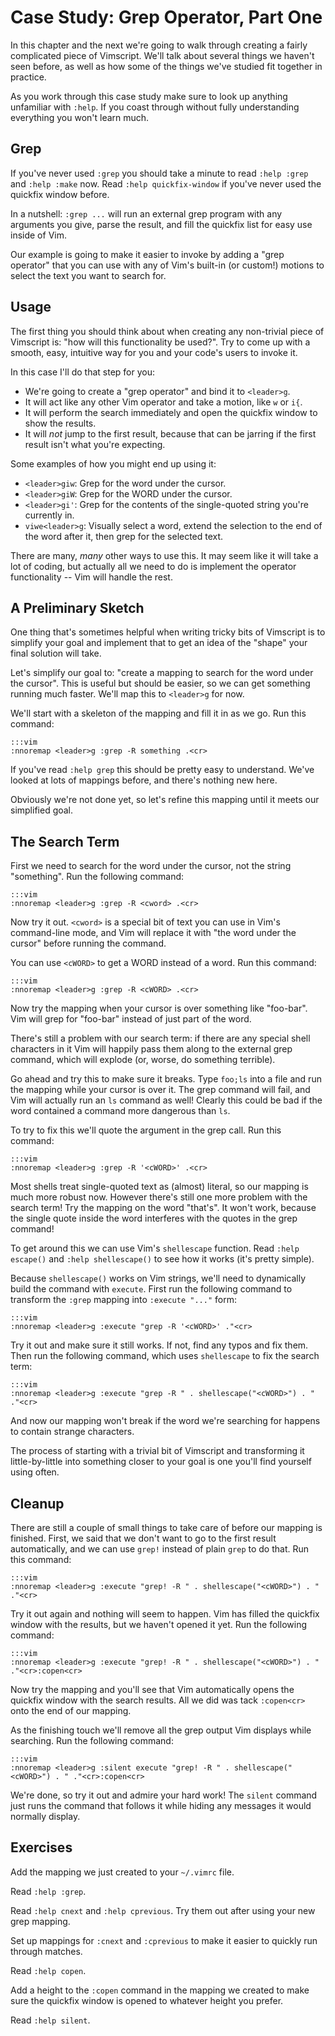 Case Study: Grep Operator, Part One
===================================

In this chapter and the next we're going to walk through creating
a fairly complicated piece of Vimscript.  We'll talk about several things we
haven't seen before, as well as how some of the things we've studied fit
together in practice.

As you work through this case study make sure to look up anything unfamiliar
with `:help`.  If you coast through without fully understanding everything you
won't learn much.

Grep
----

If you've never used `:grep` you should take a minute to read `:help :grep` and
`:help :make` now.  Read `:help quickfix-window` if you've never used the
quickfix window before.

In a nutshell: `:grep ...` will run an external grep program with any arguments
you give, parse the result, and fill the quickfix list for easy use inside of
Vim.

Our example is going to make it easier to invoke by adding a "grep operator"
that you can use with any of Vim's built-in (or custom!) motions to select the
text you want to search for.

Usage
-----

The first thing you should think about when creating any non-trivial piece of
Vimscript is: "how will this functionality be used?".  Try to come up with
a smooth, easy, intuitive way for you and your code's users to invoke it.

In this case I'll do that step for you:

* We're going to create a "grep operator" and bind it to `<leader>g`. 
* It will act like any other Vim operator and take a motion, like `w` or `i{`. 
* It will perform the search immediately and open the quickfix window to show
  the results.
* It will *not* jump to the first result, because that can be jarring if the
  first result isn't what you're expecting.

Some examples of how you might end up using it:

* `<leader>giw`: Grep for the word under the cursor.
* `<leader>giW`: Grep for the WORD under the cursor.
* `<leader>gi'`: Grep for the contents of the single-quoted string you're
  currently in.
* `viwe<leader>g`: Visually select a word, extend the selection to the end of
  the word after it, then grep for the selected text.

There are many, *many* other ways to use this.  It may seem like it will take
a lot of coding, but actually all we need to do is implement the operator
functionality -- Vim will handle the rest.

A Preliminary Sketch
--------------------

One thing that's sometimes helpful when writing tricky bits of Vimscript is to
simplify your goal and implement that to get an idea of the "shape" your final
solution will take.

Let's simplify our goal to: "create a mapping to search for the word under the
cursor".  This is useful but should be easier, so we can get something running
much faster.  We'll map this to `<leader>g` for now.

We'll start with a skeleton of the mapping and fill it in as we go.  Run this
command:

    :::vim
    :nnoremap <leader>g :grep -R something .<cr>

If you've read `:help grep` this should be pretty easy to understand.  We've
looked at lots of mappings before, and there's nothing new here.

Obviously we're not done yet, so let's refine this mapping until it meets our
simplified goal.

The Search Term
---------------

First we need to search for the word under the cursor, not the string
"something".  Run the following command:

    :::vim
    :nnoremap <leader>g :grep -R <cword> .<cr>

Now try it out.  `<cword>` is a special bit of text you can use in Vim's
command-line mode, and Vim will replace it with "the word under the cursor"
before running the command.

You can use `<cWORD>` to get a WORD instead of a word.  Run this command:

    :::vim
    :nnoremap <leader>g :grep -R <cWORD> .<cr>

Now try the mapping when your cursor is over something like "foo-bar".  Vim will
grep for "foo-bar" instead of just part of the word.

There's still a problem with our search term: if there are any special shell
characters in it Vim will happily pass them along to the external grep command,
which will explode (or, worse, do something terrible).

Go ahead and try this to make sure it breaks.  Type `foo;ls` into a file and run
the mapping while your cursor is over it.  The grep command will fail, and Vim
will actually run an `ls` command as well!  Clearly this could be bad if the
word contained a command more dangerous than `ls`.

To try to fix this we'll quote the argument in the grep call.  Run this command:

    :::vim
    :nnoremap <leader>g :grep -R '<cWORD>' .<cr>

Most shells treat single-quoted text as (almost) literal, so our mapping is much
more robust now.  However there's still one more problem with the search term!
Try the mapping on the word "that's".  It won't work, because the single quote
inside the word interferes with the quotes in the grep command!

To get around this we can use Vim's `shellescape` function.  Read `:help
escape()` and `:help shellescape()` to see how it works (it's pretty simple).

Because `shellescape()` works on Vim strings, we'll need to dynamically build
the command with `execute`.  First run the following command to transform the
`:grep` mapping into `:execute "..."` form:

    :::vim
    :nnoremap <leader>g :execute "grep -R '<cWORD>' ."<cr>

Try it out and make sure it still works.  If not, find any typos and fix them.
Then run the following command, which uses `shellescape` to fix the search term:

    :::vim
    :nnoremap <leader>g :execute "grep -R " . shellescape("<cWORD>") . " ."<cr>

And now our mapping won't break if the word we're searching for happens to
contain strange characters.

The process of starting with a trivial bit of Vimscript and transforming it
little-by-little into something closer to your goal is one you'll find yourself
using often.

Cleanup
-------

There are still a couple of small things to take care of before our mapping is
finished.  First, we said that we don't want to go to the first result
automatically, and we can use `grep!` instead of plain `grep` to do that.  Run
this command:

    :::vim
    :nnoremap <leader>g :execute "grep! -R " . shellescape("<cWORD>") . " ."<cr>

Try it out again and nothing will seem to happen.  Vim has filled the quickfix
window with the results, but we haven't opened it yet.  Run the following
command:

    :::vim
    :nnoremap <leader>g :execute "grep! -R " . shellescape("<cWORD>") . " ."<cr>:copen<cr>

Now try the mapping and you'll see that Vim automatically opens the quickfix
window with the search results.  All we did was tack `:copen<cr>` onto the end
of our mapping.

As the finishing touch we'll remove all the grep output Vim displays while
searching.  Run the following command:

    :::vim
    :nnoremap <leader>g :silent execute "grep! -R " . shellescape("<cWORD>") . " ."<cr>:copen<cr>

We're done, so try it out and admire your hard work!  The `silent` command just
runs the command that follows it while hiding any messages it would normally
display.

Exercises
---------

Add the mapping we just created to your `~/.vimrc` file.

Read `:help :grep`.

Read `:help cnext` and `:help cprevious`.  Try them out after using your new
grep mapping.

Set up mappings for `:cnext` and `:cprevious` to make it easier to quickly run
through matches.

Read `:help copen`.

Add a height to the `:copen` command in the mapping we created to make sure the
quickfix window is opened to whatever height you prefer.

Read `:help silent`.
